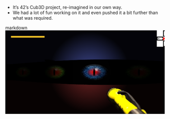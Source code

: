 - It’s 42’s Cub3D project, re-imagined in our own way.
- We had a lot of fun working on it and even pushed it a bit further than what was required.

markdown<br>![Bubble Pong – aperçu](assets/in_game.png)<br>
